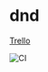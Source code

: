 # dnd

[Trello](https://mikhail15011976.github.io/dnd/)

![CI](https://github.com/Mikhail15011976/dnd/actions/workflows/web.yml/badge.svg)